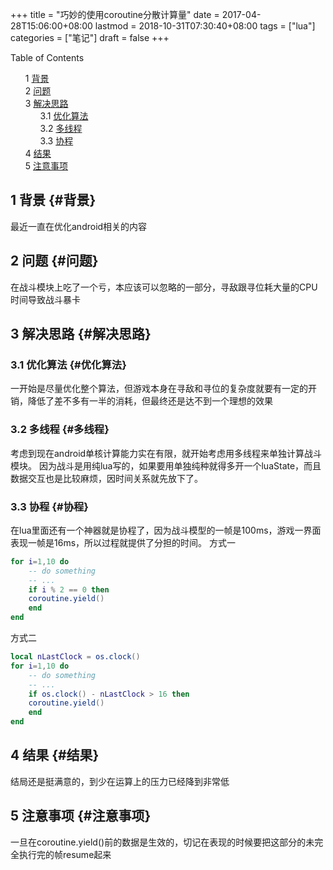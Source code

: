 +++
title = "巧妙的使用coroutine分散计算量"
date = 2017-04-28T15:06:00+08:00
lastmod = 2018-10-31T07:30:40+08:00
tags = ["lua"]
categories = ["笔记"]
draft = false
+++

<style>
  .ox-hugo-toc ul {
    list-style: none;
  }
</style>
<div class="ox-hugo-toc toc">
<div></div>

<div class="heading">Table of Contents</div>

- <span class="section-num">1</span> [背景](#背景)
- <span class="section-num">2</span> [问题](#问题)
- <span class="section-num">3</span> [解决思路](#解决思路)
    - <span class="section-num">3.1</span> [优化算法](#优化算法)
    - <span class="section-num">3.2</span> [多线程](#多线程)
    - <span class="section-num">3.3</span> [协程](#协程)
- <span class="section-num">4</span> [结果](#结果)
- <span class="section-num">5</span> [注意事项](#注意事项)

</div>
<!--endtoc-->



## <span class="section-num">1</span> 背景 {#背景}

最近一直在优化android相关的内容


## <span class="section-num">2</span> 问题 {#问题}

在战斗模块上吃了一个亏，本应该可以忽略的一部分，寻敌跟寻位耗大量的CPU时间导致战斗暴卡


## <span class="section-num">3</span> 解决思路 {#解决思路}


### <span class="section-num">3.1</span> 优化算法 {#优化算法}

一开始是尽量优化整个算法，但游戏本身在寻敌和寻位的复杂度就要有一定的开销，降低了差不多有一半的消耗，但最终还是达不到一个理想的效果


### <span class="section-num">3.2</span> 多线程 {#多线程}

考虑到现在android单核计算能力实在有限，就开始考虑用多线程来单独计算战斗模块。
因为战斗是用纯lua写的，如果要用单独纯种就得多开一个luaState，而且数据交互也是比较麻烦，因时间关系就先放下了。


### <span class="section-num">3.3</span> 协程 {#协程}

在lua里面还有一个神器就是协程了，因为战斗模型的一帧是100ms，游戏一界面表现一帧是16ms，所以过程就提供了分担的时间。
方式一

```lua
for i=1,10 do
    -- do something
    -- ...
    if i % 2 == 0 then
	coroutine.yield()
    end
end
```

方式二

```lua
local nLastClock = os.clock()
for i=1,10 do
    -- do something
    -- ...
    if os.clock() - nLastClock > 16 then
	coroutine.yield()
    end
end
```


## <span class="section-num">4</span> 结果 {#结果}

结局还是挺满意的，到少在运算上的压力已经降到非常低


## <span class="section-num">5</span> 注意事项 {#注意事项}

一旦在coroutine.yield()前的数据是生效的，切记在表现的时候要把这部分的未完全执行完的帧resume起来